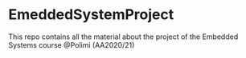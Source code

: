# EmeddedSystemProject
This repo contains all the material about the project of the Embedded Systems course @Polimi (AA2020/21)
